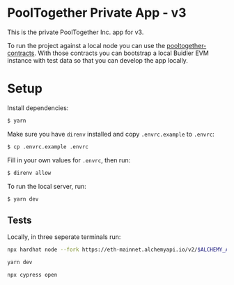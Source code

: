 # PoolTogether Private App - v3

This is the private PoolTogether Inc. app for v3.

To run the project against a local node you can use the [pooltogether-contracts](https://github.com/pooltogether/pooltogether-contracts/tree/version-3). With those contracts you can bootstrap a local Buidler EVM instance with test data so that you can develop the app locally.

# Setup

Install dependencies:

```bash
$ yarn
```

Make sure you have `direnv` installed and copy `.envrc.example` to `.envrc`:

```bash
$ cp .envrc.example .envrc
```

Fill in your own values for `.envrc`, then run:

```bash
$ direnv allow
```

To run the local server, run:

```
$ yarn dev
```

## Tests

Locally, in three seperate terminals run:

```sh
npx hardhat node --fork https://eth-mainnet.alchemyapi.io/v2/$ALCHEMY_API_KEY
```

```sh
yarn dev
```

```sh
npx cypress open
```
